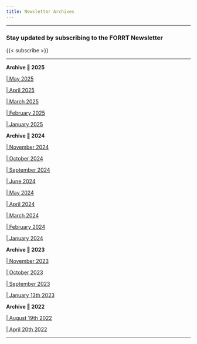 ```yaml
---
title: Newsletter Archives
---
```

_______________________________________________
### Stay updated by subscribing to the FORRT Newsletter 
{{< subscribe >}}
_______________________________________________

**Archive :calendar: 2025**

[| May 2025](https://mailchi.mp/forrt/forrt-newsletter-10337231?e=626cf66991)

[| April 2025](https://mailchi.mp/forrt/forrt-newsletter-10336035?e=626cf66991)

[| March 2025](https://mailchi.mp/forrt/forrt-newsletter-10335133?e=626cf66991)

[| February 2025](https://us14.campaign-archive.com/?u=64c29a25a0ca81454399d522e&id=ee4ccbd93a)

[| January 2025](https://mailchi.mp/forrt/forrt-newsletter-10332513?e=626cf66991)

**Archive :calendar: 2024**

[| November 2024](https://mailchi.mp/forrt/forrt-newsletter-10331615?e=626cf66991)

[| October 2024](https://us14.campaign-archive.com/?u=64c29a25a0ca81454399d522e&id=7373fd5817)

[| September 2024](https://us14.campaign-archive.com/?u=64c29a25a0ca81454399d522e&id=aa76d449b1)

[| June 2024](https://us14.campaign-archive.com/?u=64c29a25a0ca81454399d522e&id=8794516653)

[| May 2024](https://mailchi.mp/forrt/forrt-newsletter-10322031?e=b822aa3541)
 
[| April 2024](https://eepurl.com/iNOpHc)

[| March 2024](https://eepurl.com/iMC_ws)

[| February 2024](https://eepurl.com/iJ49B-/)

[| January 2024](http://eepurl.com/iF50HU)

**Archive :calendar: 2023**

[| November 2023](https://eepurl.com/iDsmPs)

[| October 2023](https://eepurl.com/izZ49-/)

[| September 2023](https://eepurl.com/itk9F-/)

[| January 13th 2023](https://eepurl.com/ieYWrv)

**Archive :calendar: 2022**

[| August 19th 2022](https://eepurl.com/h5Y7xb)

[| April 20th 2022](https://eepurl.com/hZ06Bb)

_______________________________________________
